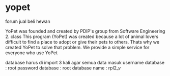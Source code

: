 # yopet
forum jual beli hewan

YoPet was founded and created by PDIP's group from Software Engineering 2. class This program (YoPet) was created because a lot of animal lovers difficult to find a place to adopt or give their pets to others. Thats why we created YoPet to solve that problem. We provide a simple service for everyone who use YoPet

database harus di import 3 kali agar semua data masuk
username database : root
password database : root
database name     : rpl2_v

